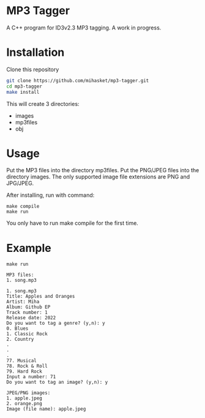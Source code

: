 # MP3 Tagger
A C++ program for ID3v2.3 MP3 tagging.
A work in progress.

# Installation
Clone this repository
```bash
git clone https://github.com/mihasket/mp3-tagger.git
cd mp3-tagger
make install
```
This will create 3 directories:
- images 
- mp3files
- obj

# Usage
Put the MP3 files into the directory mp3files. Put the PNG/JPEG files into the directory images.
The only supported image file extensions are PNG and JPG/JPEG.

After installing, run with command:
```
make compile
make run
```
You only have to run make compile for the first time.

# Example
```
make run

MP3 files:
1. song.mp3

1. song.mp3
Title: Apples and Oranges
Artist: Miha
Album: Github EP
Track number: 1
Release date: 2022
Do you want to tag a genre? (y,n): y
0. Blues
1. Classic Rock
2. Country
.
.
.
77. Musical
78. Rock & Roll
79. Hard Rock
Input a number: 71
Do you want to tag an image? (y,n): y

JPEG/PNG images:
1. apple.jpeg
2. orange.png
Image (file name): apple.jpeg
```
